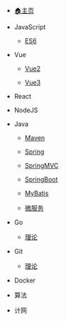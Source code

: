 <!-- docs/_sidebar.md -->

- [🏠主页](/home)

- JavaScript
  
  - [ES6](js/es6/note)
* Vue
  
  * [Vue2](vue/vue2/note)
  
  * [Vue3](vue/vue3/note)
- React

- NodeJS

- Java
  
  - [Maven](java/maven/note)
  
  - [Spring](java/spring/note)
  
  - [SpringMVC](java/springmvc/note)
  
  - [SpringBoot](java/springboot/note)
  
  - [MyBatis](java/mybatis/note)
  
  - [微服务](java/microservice/note01)

- Go
  
  - [理论](go/theory/note)

- Git
  
  - [理论](git/theory/note)

- Docker

- 算法

- 计网

